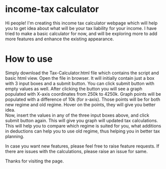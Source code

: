 # income-tax calculator
Hi people! I'm creating this income tax calculator webpage which will help you to get idea about what will be your tax liability for your income. I have tried to make a basic calculator for now, and will be exploring more to add more features and enhance the existing appearance.

# How to use
Simply download the Tax-Calculator.html file which contains the script and basic html view. Open the file in browser. It will initially contain just a box with 3 input boxes and a submit button. You can click submit button with empty values as well. After clicking the button you will see a graph populated with X-axis coordinates from 250k to 4250k. Graph points will be populated with a difference of 10k (for x-axis). Those points will be for both new regime and old regime. Hover on the points, they will give you better idea.<br/>
Now, insert the values in any of the three input boxes above, and click submit button again. This will give you graph will updated tax calculations. This will help you to compare which regime is suited for you, what additions in deductions can help you to use old regime, thus helping you in better tax planning. <br/>


In case you want new features, please feel free to raise feature requests. If there are issues with the calculations, please raise an issue for same. <br/>

Thanks for visiting the page.